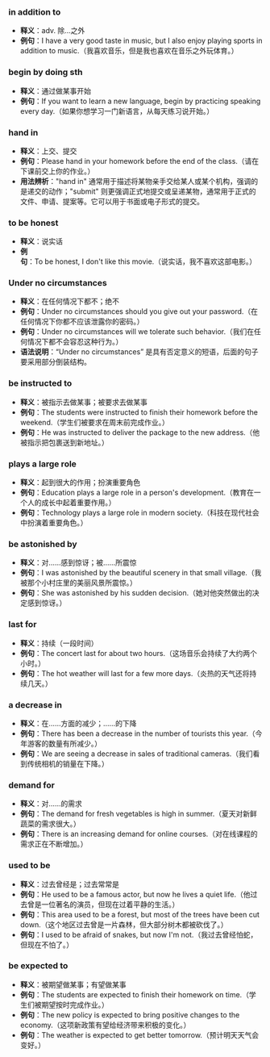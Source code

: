 ### in addition to
- **释义**：adv. 除…之外
- **例句**：I have a very good taste in music, but I also enjoy playing sports in addition to music.（我喜欢音乐，但是我也喜欢在音乐之外玩体育。）

### begin by doing sth
- **释义**：通过做某事开始
- **例句**：If you want to learn a new language, begin by practicing speaking every day.（如果你想学习一门新语言，从每天练习说开始。）

### hand in
- **释义**：上交、提交
- **例句**：Please hand in your homework before the end of the class.（请在下课前交上你的作业。）
- **用法辨析**："hand in" 通常用于描述将某物亲手交给某人或某个机构，强调的是递交的动作；"submit" 则更强调正式地提交或呈递某物，通常用于正式的文件、申请、提案等。它可以用于书面或电子形式的提交。

### to be honest
- **释义**：说实话
- **例句**：To be honest, I don't like this movie.（说实话，我不喜欢这部电影。）

### Under no circumstances
- **释义**：在任何情况下都不；绝不
- **例句**：Under no circumstances should you give out your password.（在任何情况下你都不应该泄露你的密码。）
- **例句**：Under no circumstances will we tolerate such behavior.（我们在任何情况下都不会容忍这种行为。）
- **语法说明**：“Under no circumstances” 是具有否定意义的短语，后面的句子要采用部分倒装结构。

### be instructed to
- **释义**：被指示去做某事；被要求去做某事
- **例句**：The students were instructed to finish their homework before the weekend.（学生们被要求在周末前完成作业。）
- **例句**：He was instructed to deliver the package to the new address.（他被指示把包裹送到新地址。）

### plays a large role
- **释义**：起到很大的作用；扮演重要角色
- **例句**：Education plays a large role in a person's development.（教育在一个人的成长中起着重要作用。）
- **例句**：Technology plays a large role in modern society.（科技在现代社会中扮演着重要角色。）

### be astonished by
- **释义**：对……感到惊讶；被……所震惊
- **例句**：I was astonished by the beautiful scenery in that small village.（我被那个小村庄里的美丽风景所震惊。）
- **例句**：She was astonished by his sudden decision.（她对他突然做出的决定感到惊讶。）

### last for
- **释义**：持续（一段时间）
- **例句**：The concert last for about two hours.（这场音乐会持续了大约两个小时。）
- **例句**：The hot weather will last for a few more days.（炎热的天气还将持续几天。）

### a decrease in
- **释义**：在……方面的减少；……的下降
- **例句**：There has been a decrease in the number of tourists this year.（今年游客的数量有所减少。）
- **例句**：We are seeing a decrease in sales of traditional cameras.（我们看到传统相机的销量在下降。）

### demand for
- **释义**：对……的需求
- **例句**：The demand for fresh vegetables is high in summer.（夏天对新鲜蔬菜的需求很大。）
- **例句**：There is an increasing demand for online courses.（对在线课程的需求正在不断增加。）

### used to be
- **释义**：过去曾经是；过去常常是
- **例句**：He used to be a famous actor, but now he lives a quiet life.（他过去曾是一位著名的演员，但现在过着平静的生活。）
- **例句**：This area used to be a forest, but most of the trees have been cut down.（这个地区过去曾是一片森林，但大部分树木都被砍伐了。）
- **例句**：I used to be afraid of snakes, but now I'm not.（我过去曾经怕蛇，但现在不怕了。）

### be expected to
- **释义**：被期望做某事；有望做某事
- **例句**：The students are expected to finish their homework on time.（学生们被期望按时完成作业。）
- **例句**：The new policy is expected to bring positive changes to the economy.（这项新政策有望给经济带来积极的变化。）
- **例句**：The weather is expected to get better tomorrow.（预计明天天气会变好。）







